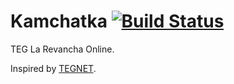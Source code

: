 # Kamchatka [![Build Status](https://travis-ci.com/ericbrandwein/kamchatka.svg?branch=master)](https://travis-ci.com/ericbrandwein/kamchatka)

TEG La Revancha Online.

Inspired by [TEGNET](http://www.tegnet.com.ar/es/principal.htm).
